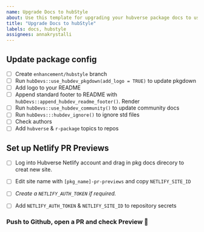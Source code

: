 ```yaml
---
name: Upgrade Docs to hubStyle
about: Use this template for upgrading your hubverse package docs to use the hubStyle pkg
title: "Upgrade Docs to hubStyle"
labels: docs, hubstyle
assignees: annakrystalli
---
```


## Update package config

- [ ] Create `enhancement/hubstyle` branch
- [ ] Run `hubDevs::use_hubdev_pkgdown(add_logo = TRUE)` to update pkgdown
- [ ] Add logo to your README
- [ ] Append standard footer to README with `hubDevs::append_hubdev_readme_footer()`. Render
- [ ] Run `hubDevs::use_hubdev_community()` to update community docs
- [ ] Run `hubDevs:::hubdev_ignore()` to ignore std files
- [ ] Check authors
- [ ] Add `hubverse` & `r-package` topics to repos

## Set up Netlify PR Previews

- [ ] Log into Hubverse Netlify account and drag in pkg docs direcory to creat new site.
- [ ] Edit site name with `[pkg_name]-pr-previews` and copy `NETLIFY_SITE_ID`
- [ ] _Create a `NETLIFY_AUTH_TOKEN` if required._
- [ ] Add `NETLIFY_AUTH_TOKEN` & `NETLIFY_SITE_ID` to repository secrets


### Push to Github, open a PR and check Preview 🎉
